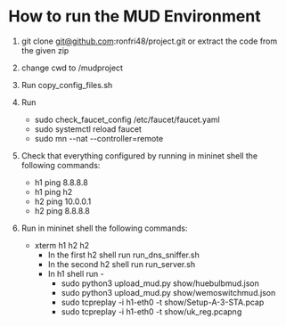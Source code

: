 # How to run the MUD Environment

1. git clone git@github.com:ronfri48/project.git or extract the code from the given zip

2. change cwd to /mudproject

3. Run copy_config_files.sh

4. Run 
   * sudo check_faucet_config /etc/faucet/faucet.yaml
   * sudo systemctl reload faucet
   * sudo mn --nat --controller=remote

5. Check that everything configured by running in mininet shell the following commands:
    * h1 ping 8.8.8.8
    * h1 ping h2
    * h2 ping 10.0.0.1
    * h2 ping 8.8.8.8

6. Run in mininet shell the following commands: 
    * xterm h1 h2 h2
        * In the first h2 shell run run_dns_sniffer.sh
        * In the second h2 shell run run_server.sh
        * In h1 shell run -
            * sudo python3 upload_mud.py show/huebulbmud.json
            * sudo python3 upload_mud.py show/wemoswitchmud.json
            * sudo tcpreplay -i h1-eth0 -t show/Setup-A-3-STA.pcap
            * sudo tcpreplay -i h1-eth0 -t show/uk_reg.pcapng
